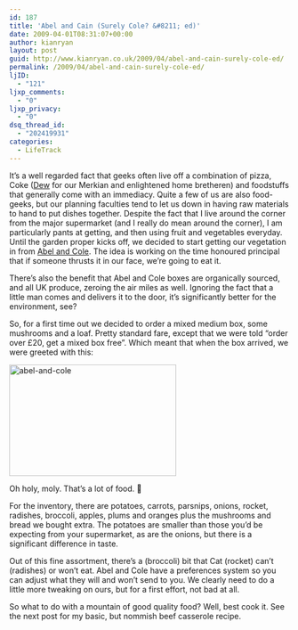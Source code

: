 ```yaml
---
id: 187
title: 'Abel and Cain (Surely Cole? &#8211; ed)'
date: 2009-04-01T08:31:07+00:00
author: kianryan
layout: post
guid: http://www.kianryan.co.uk/2009/04/abel-and-cain-surely-cole-ed/
permalink: /2009/04/abel-and-cain-surely-cole-ed/
ljID:
  - "121"
ljxp_comments:
  - "0"
ljxp_privacy:
  - "0"
dsq_thread_id:
  - "202419931"
categories:
  - LifeTrack
---
```

It&#8217;s a well regarded fact that geeks often live off a combination of pizza, Coke ([Dew](http://www.americansoda.co.uk/uk/American-Soda/Home/Mountain-Dew.aspx) for our Merkian and enlightened home bretheren) and foodstuffs that generally come with an immediacy. Quite a few of us are also food-geeks, but our planning faculties tend to let us down in having raw materials to hand to put dishes together. Despite the fact that I live around the corner from the major supermarket (and I really do mean around the corner), I am particularly pants at getting, and then using fruit and vegetables everyday. Until the garden proper kicks off, we decided to start getting our vegetation in from [Abel and Cole](http://www.abelandcole.co.uk/). The idea is working on the time honoured principal that if someone thrusts it in our face, we&#8217;re going to eat it.

There&#8217;s also the benefit that Abel and Cole boxes are organically sourced, and all UK produce, zeroing the air miles as well. Ignoring the fact that a little man comes and delivers it to the door, it&#8217;s significantly better for the environment, see?

So, for a first time out we decided to order a mixed medium box, some mushrooms and a loaf. Pretty standard fare, except that we were told &#8220;order over £20, get a mixed box free&#8221;. Which meant that when the box arrived, we were greeted with this:

<img src="http://www.kianryan.co.uk/wp-content/uploads/2009/04/abel-and-cole-300x200.jpg" alt="abel-and-cole" title="abel-and-cole" width="300" height="200" class="alignnone size-medium wp-image-188" srcset="http://www.kianryan.co.uk/wp-content/uploads/2009/04/abel-and-cole-300x200.jpg 300w, http://www.kianryan.co.uk/wp-content/uploads/2009/04/abel-and-cole.jpg 1024w" sizes="(max-width: 300px) 100vw, 300px" />

Oh holy, moly. That&#8217;s a lot of food. 🙂

For the inventory, there are potatoes, carrots, parsnips, onions, rocket, radishes, broccoli, apples, plums and oranges plus the mushrooms and bread we bought extra. The potatoes are smaller than those you&#8217;d be expecting from your supermarket, as are the onions, but there is a significant difference in taste.

Out of this fine assortment, there&#8217;s a (broccoli) bit that Cat (rocket) can&#8217;t (radishes) or won&#8217;t eat. Abel and Cole have a preferences system so you can adjust what they will and won&#8217;t send to you. We clearly need to do a little more tweaking on ours, but for a first effort, not bad at all.

So what to do with a mountain of good quality food? Well, best cook it. See the next post for my basic, but nommish beef casserole recipe.